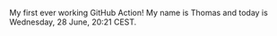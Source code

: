 My first ever working GitHub Action!
My name is Thomas and today is Wednesday, 28 June, 20:21 CEST. 
